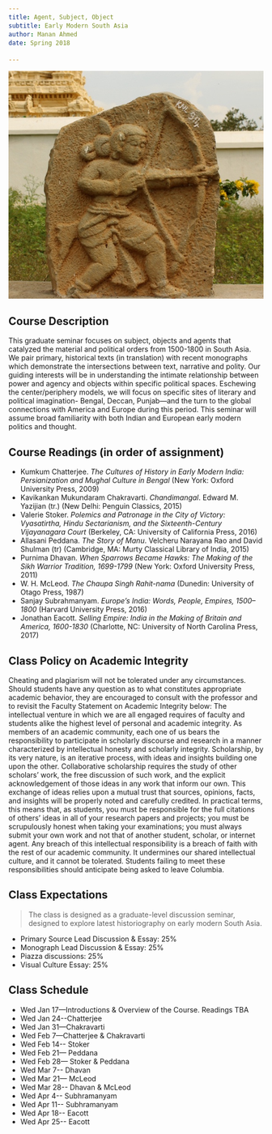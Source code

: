 ```yaml
---
title: Agent, Subject, Object
subtitle: Early Modern South Asia
author: Manan Ahmed
date: Spring 2018

---
```


![Syllabus subject to change](images/gaganmahal.jpg)


## Course Description
This graduate seminar focuses on subject, objects and agents that catalyzed the material and political orders from 1500-1800 in South Asia. We pair primary, historical texts (in translation) with recent monographs which demonstrate the intersections between text, narrative and polity. Our guiding interests will be in understanding the intimate relationship between power and agency and objects within specific political spaces. Eschewing the center/periphery models, we will focus on specific sites of literary and political imagination- Bengal, Deccan, Punjab—and the turn to the global connections with America and Europe during this period. This seminar will assume broad familiarity with both Indian and European early modern politics and thought.


## Course Readings (in order of assignment)
* Kumkum Chatterjee. *The Cultures of History in Early Modern India: Persianization and Mughal Culture in Bengal* (New York: Oxford University Press, 2009) 
* Kavikankan Mukundaram Chakravarti. *Chandimangal*. Edward M. Yazijian (tr.) (New Delhi: Penguin Classics, 2015)
* Valerie Stoker. *Polemics and Patronage in the City of Victory: Vyasatirtha, Hindu Sectarianism, and the Sixteenth-Century Vijayanagara Court* (Berkeley, CA: University of California Press, 2016)
* Allasani Peddana. *The Story of Manu*. Velcheru Narayana Rao and David Shulman (tr) (Cambridge, MA: Murty Classical Library of India, 2015)
* Purnima Dhavan. *When Sparrows Became Hawks: The Making of the Sikh Warrior Tradition, 1699-1799* (New York: Oxford University Press, 2011)
* W. H. McLeod. *The Chaupa Singh Rahit-nama* (Dunedin: University of Otago Press, 1987)
* Sanjay Subrahmanyam. *Europe’s India: Words, People, Empires, 1500–1800* (Harvard University Press, 2016)
* Jonathan Eacott. *Selling Empire: India in the Making of Britain and America, 1600-1830* (Charlotte, NC: University of North Carolina Press, 2017) 


## Class Policy on Academic Integrity
Cheating and plagiarism will not be tolerated under any circumstances.  Should students have any question as to what constitutes appropriate academic behavior, they are encouraged to consult with the professor and to revisit the Faculty Statement on Academic Integrity below: The intellectual venture in which we are all engaged requires of faculty and students alike the highest level of personal and academic integrity. As members of an academic community, each one of us bears the responsibility to participate in scholarly discourse and research in a manner characterized by intellectual honesty and scholarly integrity. Scholarship, by its very nature, is an iterative process, with ideas and insights building one upon the other.  Collaborative scholarship requires the study of other scholars’ work, the free discussion of such work, and the explicit acknowledgement of those ideas in any work that inform our own.  This exchange of ideas relies upon a mutual trust that sources, opinions, facts, and insights will be properly noted and carefully credited. In practical terms, this means that, as students, you must be responsible for the full citations of others’ ideas in all of your research papers and projects; you must be scrupulously honest when taking your examinations; you must always submit your own work and not that of another student, scholar, or internet agent. Any breach of this intellectual responsibility is a breach of faith with the rest of our academic community.  It undermines our shared intellectual culture, and it cannot be tolerated.  Students failing to meet these responsibilities should anticipate being asked to leave Columbia.


## Class Expectations

> The class is designed as a graduate-level discussion seminar, designed to explore latest historiography on early modern South Asia.
* Primary Source Lead Discussion & Essay: 25%
* Monograph Lead Discussion & Essay: 25%
* Piazza discussions: 25%
* Visual Culture Essay: 25%


## Class Schedule

* Wed Jan 17—Introductions & Overview of the Course. Readings TBA
* Wed Jan 24--Chatterjee
* Wed Jan 31—Chakravarti 
* Wed Feb 7—Chatterjee & Chakravarti
* Wed Feb 14-- Stoker
* Wed Feb 21— Peddana
* Wed Feb 28— Stoker & Peddana
* Wed Mar 7-- Dhavan
* Wed Mar 21— McLeod
* Wed Mar 28-- Dhavan & McLeod 
* Wed Apr 4-- Subhramanyam
* Wed Apr 11-- Subhramanyam
* Wed Apr 18-- Eacott
* Wed Apr 25-- Eacott
